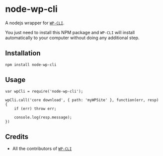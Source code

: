 # node-wp-cli

A nodejs wrapper for [`WP-CLI`](http://wp-cli.org/).

You just need to install this NPM package and `WP-CLI` will install automatically to your computer without doing any additional step.

## Installation

```
npm install node-wp-cli
```

## Usage

```
var wpCli = require('node-wp-cli');

wpCli.call('core download', { path: 'myWPSite' }, function(err, resp) {
    if (err) throw err;

    console.log(resp.message);
})
```

## Credits

* All the contributors of [`WP-CLI`](https://github.com/wp-cli/wp-cli)